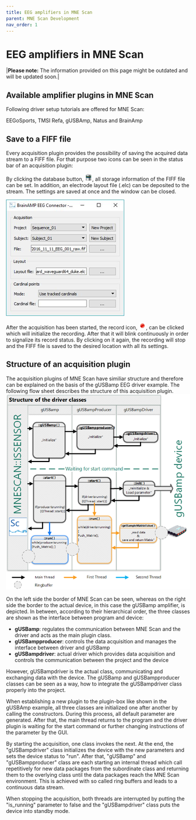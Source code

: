 ```yaml
---
title: EEG amplifiers in MNE Scan
parent: MNE Scan Development
nav_order: 1
---
```

# EEG amplifiers in MNE Scan

|**Please note:** The information provided on this page might be outdated and will be updated soon.|

## Available amplifier plugins in MNE Scan

Following driver setup tutorials are offered for MNE Scan:

EEGoSports, TMSI Refa, gUSBAmp, Natus and BrainAmp

## Save to a FIFF file

Every acquisition plugin provides the possibility of saving the acquired data stream to a FIFF file. For that purpose two icons can be seen in the status bar of an acquisition plugin:

By clicking the database button, ![](../../images/eeg_amp_scan1.png), all storage information of the FIFF file can be set. In addition, an electrode layout file (.elc) can be deposited to the stream. The settings are saved at once and the window can be closed.


![](../../images/eeg_amp_scan2.jpg "GUI of the FIFF file storage settings")

After the acquisition has been started, the record icon, ![](../../images/eeg_amp_scan3.png), can be clicked which will initialize the recording. After that it will blink continuously in order to signalize its record status. By clicking on it again, the recording will stop and the FIFF file is saved to the desired location with all its settings.

## Structure of an acquisition plugin

The acquisition plugins of MNE Scan have similiar structure and therefore can be explained on the basis of the gUSBamp EEG driver example. The following flow sheet describes the structure of this acquisition plugin.
![](../../images/eeg_amp_scan4.png "Flow sheet of the gUSBamp acquisition plugin")

On the left side the border of MNE Scan can be seen, whereas on the right side the border to the actual device, in this case the gUSBamp amplifier, is depicted. In between, according to their hierarchical order, the three classes are shown as the interface between program and device:

* **gUSBamp**: regulates the communication between MNE Scan and the driver and acts as the main plugin class.
* **gUSBampproducer**: controls the data acquisition and manages the interface between driver and gUSBamp
* **gUSBampdriver**: actual driver which provides data acquisition and controls the communication between the project and the device

However, gUSBampdriver is the actual class, communicating and exchanging data with the device. The gUSBamp and gUSBampproducer classes can be seen as a way, how to integrate the gUSBampdriver class properly into the project.

When establishing a new plugin to the plugin-box like shown in the gUSBAmp example, all three classes are initialized one after another by calling the constructors. During this process, all default parameter are generated. After that, the main thread returns to the program and the driver plugin is waiting for the start command or further changing instructions of the parameter by the GUI.

By starting the acquisition, one class invokes the next. At the end, the "gUSBampdriver" class initializes the device with the new parameters and sets the device status to "run". After that, "gUSBamp" and "gUSBampproducer" class are each starting an internal thread which call repetitively for new data packages from the subordinate class and returning them to the overlying class until the data packages reach the MNE Scan environment. This is achieved with so called ring buffers and leads to a continuous data stream.

When stopping the acquisition, both threads are interrupted by putting the "is_running" parameter to false and the "gUSBampdriver" class puts the device into standby mode.
